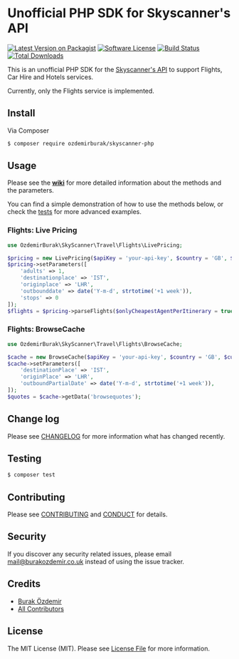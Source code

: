 # Unofficial PHP SDK for Skyscanner's API

[![Latest Version on Packagist][ico-version]][link-packagist]
[![Software License][ico-license]](LICENSE.md)
[![Build Status][ico-travis]][link-travis]
[![Total Downloads][ico-downloads]][link-downloads]

This is an unofficial PHP SDK for the [Skyscanner's API](http://business.skyscanner.net/portal/en-GB/Documentation/ApiOverview)
to support Flights, Car Hire and Hotels services.

Currently, only the Flights service is implemented.

## Install

Via Composer

``` bash
$ composer require ozdemirburak/skyscanner-php
```

## Usage

Please see the **[wiki](https://github.com/ozdemirburak/skyscanner-php/wiki)** for more detailed information about the methods and the parameters.
 
You can find a simple demonstration of how to use the methods below, or check the
[tests](tests/) for more advanced examples.

### Flights: Live Pricing

``` php
use OzdemirBurak\SkyScanner\Travel\Flights\LivePricing;

$pricing = new LivePricing($apiKey = 'your-api-key', $country = 'GB', $currency = 'GBP', $locale = 'en-GB');
$pricing->setParameters([
    'adults' => 1,
    'destinationplace' => 'IST',
    'originplace' => 'LHR',
    'outbounddate' => date('Y-m-d', strtotime('+1 week')),
    'stops' => 0
]);
$flights = $pricing->parseFlights($onlyCheapestAgentPerItinerary = true);
```

### Flights: BrowseCache

``` php
use OzdemirBurak\SkyScanner\Travel\Flights\BrowseCache;

$cache = new BrowseCache($apiKey = 'your-api-key', $country = 'GB', $currency = 'GBP', $locale = 'en-GB');
$cache->setParameters([
    'destinationPlace' => 'IST',
    'originPlace' => 'LHR',
    'outboundPartialDate' => date('Y-m-d', strtotime('+1 week')),
]);
$quotes = $cache->getData('browsequotes');
```
    
## Change log

Please see [CHANGELOG](CHANGELOG.md) for more information what has changed recently.

## Testing

``` bash
$ composer test
```

## Contributing

Please see [CONTRIBUTING](CONTRIBUTING.md) and [CONDUCT](CONDUCT.md) for details.

## Security

If you discover any security related issues, please email mail@burakozdemir.co.uk instead of using the issue tracker.

## Credits

- [Burak Özdemir][link-author]
- [All Contributors][link-contributors]

## License

The MIT License (MIT). Please see [License File](LICENSE.md) for more information.

[ico-version]: https://img.shields.io/packagist/v/ozdemirburak/skyscanner-php.svg?style=flat-square
[ico-license]: https://img.shields.io/badge/license-MIT-brightgreen.svg?style=flat-square
[ico-travis]: https://img.shields.io/travis/ozdemirburak/skyscanner-php/master.svg?style=flat-square
[ico-downloads]: https://img.shields.io/packagist/dt/ozdemirburak/skyscanner-php.svg?style=flat-square

[link-packagist]: https://packagist.org/packages/ozdemirburak/skyscanner-php
[link-travis]: https://travis-ci.org/ozdemirburak/skyscanner-php
[link-downloads]: https://packagist.org/packages/ozdemirburak/skyscanner-php
[link-author]: https://github.com/ozdemirburak
[link-contributors]: ../../contributors
